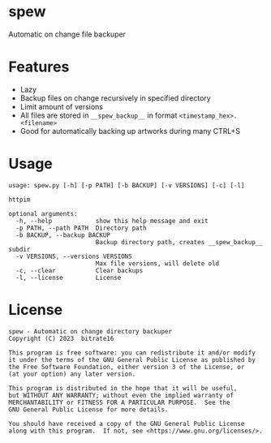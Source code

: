# spew
Automatic on change file backuper

# Features
* Lazy
* Backup files on change recursively in specified directory
* Limit amount of versions
* All files are stored in `__spew_backup__` in format `<timestamp_hex>.<filename>`
* Good for automatically backing up artworks during many CTRL+S

# Usage
```
usage: spew.py [-h] [-p PATH] [-b BACKUP] [-v VERSIONS] [-c] [-l]

httpim

optional arguments:
  -h, --help            show this help message and exit
  -p PATH, --path PATH  Directory path
  -b BACKUP, --backup BACKUP
                        Backup directory path, creates __spew_backup__ subdir
  -v VERSIONS, --versions VERSIONS
                        Max file versions, will delete old
  -c, --clear           Clear backups
  -l, --license         License
```

# License
```
spew - Automatic on change directory backuper
Copyright (C) 2023  bitrate16

This program is free software: you can redistribute it and/or modify
it under the terms of the GNU General Public License as published by
the Free Software Foundation, either version 3 of the License, or
(at your option) any later version.

This program is distributed in the hope that it will be useful,
but WITHOUT ANY WARRANTY; without even the implied warranty of
MERCHANTABILITY or FITNESS FOR A PARTICULAR PURPOSE.  See the
GNU General Public License for more details.

You should have received a copy of the GNU General Public License
along with this program.  If not, see <https://www.gnu.org/licenses/>.
```
